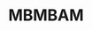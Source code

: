 ---
title: MBMBAM
crosslinks:
- youtubefactsbot
- youtubot
- u_imguralbumbot
- anti_gif_bot
- livven
- maximumfun
- CoolGamesInc
- botwatch
- TheAdventureZone
- tmsbmeta
- instantbarbarians
- funny
- McElroyClan
- torrentrequests
- starwarscanon
- RATS
- dontdeadopeninside
- DeepFriedMemes
- news
- podcasts
---